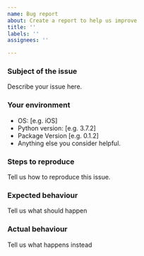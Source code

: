```yaml
---
name: Bug report
about: Create a report to help us improve
title: ''
labels: ''
assignees: ''

---
```


### Subject of the issue
Describe your issue here.

### Your environment
- OS: [e.g. iOS]
- Python version: [e.g. 3.7.2]
- Package Version [e.g. 0.1.2]
- Anything else you consider helpful.

### Steps to reproduce
Tell us how to reproduce this issue.

### Expected behaviour
Tell us what should happen

### Actual behaviour
Tell us what happens instead
